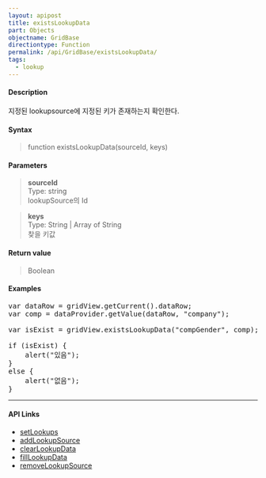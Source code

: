 ```yaml
---
layout: apipost
title: existsLookupData
part: Objects
objectname: GridBase
directiontype: Function
permalink: /api/GridBase/existsLookupData/
tags:
  - lookup
---
```



#### Description

 지정된 lookupsource에 지정된 키가 존재하는지 확인한다.  

#### Syntax

> function existsLookupData(sourceId, keys)  

#### Parameters

> **sourceId**  
> Type: string  
> lookupSource의 Id  

> **keys**  
> Type: String \| Array of String  
> 찾을 키값  


#### Return value

> Boolean

#### Examples 

<pre class="prettyprint">
var dataRow = gridView.getCurrent().dataRow;
var comp = dataProvider.getValue(dataRow, "company");

var isExist = gridView.existsLookupData("compGender", comp);

if (isExist) {
	alert("있음");
}
else {
	alert("없음");
}
</pre>

---

#### API Links

* [setLookups](/api/GridBase/setLookups)
* [addLookupSource](/api/GridBase/addLookupSource)
* [clearLookupData](/api/GridBase/clearLookupData)
* [fillLookupData](/api/GridBase/fillLookupData)
* [removeLookupSource](/api/GridBase/removeLookupSource)